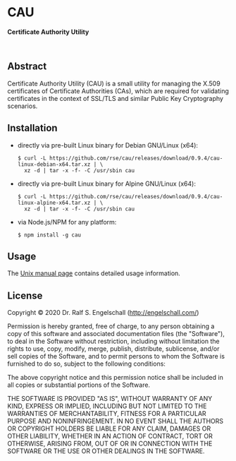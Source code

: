 
CAU
===

**Certificate Authority Utility**

<p/>
<img src="https://nodei.co/npm/cau.png?downloads=true&stars=true" alt=""/>

<p/>
<img src="https://david-dm.org/rse/cau.png" alt=""/>

Abstract
--------

Certificate Authority Utility (CAU) is a small utility for managing the
X.509 certificates of Certificate Authorities (CAs), which are required
for validating certificates in the context of SSL/TLS and similar Public
Key Cryptography scenarios.

Installation
------------

- directly via pre-built Linux binary for Debian GNU/Linux (x64):

    ```
    $ curl -L https://github.com/rse/cau/releases/download/0.9.4/cau-linux-debian-x64.tar.xz | \
      xz -d | tar -x -f- -C /usr/sbin cau
    ```

- directly via pre-built Linux binary for Alpine GNU/Linux (x64):

    ```
    $ curl -L https://github.com/rse/cau/releases/download/0.9.4/cau-linux-alpine-x64.tar.xz | \
      xz -d | tar -x -f- -C /usr/sbin cau
    ```

- via Node.js/NPM for any platform:

    ```
    $ npm install -g cau
    ```

Usage
-----

The [Unix manual page](https://github.com/rse/cau/blob/master/cau.md) contains
detailed usage information.

License
-------

Copyright &copy; 2020 Dr. Ralf S. Engelschall (http://engelschall.com/)

Permission is hereby granted, free of charge, to any person obtaining
a copy of this software and associated documentation files (the
"Software"), to deal in the Software without restriction, including
without limitation the rights to use, copy, modify, merge, publish,
distribute, sublicense, and/or sell copies of the Software, and to
permit persons to whom the Software is furnished to do so, subject to
the following conditions:

The above copyright notice and this permission notice shall be included
in all copies or substantial portions of the Software.

THE SOFTWARE IS PROVIDED "AS IS", WITHOUT WARRANTY OF ANY KIND,
EXPRESS OR IMPLIED, INCLUDING BUT NOT LIMITED TO THE WARRANTIES OF
MERCHANTABILITY, FITNESS FOR A PARTICULAR PURPOSE AND NONINFRINGEMENT.
IN NO EVENT SHALL THE AUTHORS OR COPYRIGHT HOLDERS BE LIABLE FOR ANY
CLAIM, DAMAGES OR OTHER LIABILITY, WHETHER IN AN ACTION OF CONTRACT,
TORT OR OTHERWISE, ARISING FROM, OUT OF OR IN CONNECTION WITH THE
SOFTWARE OR THE USE OR OTHER DEALINGS IN THE SOFTWARE.

